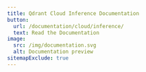 ```yaml
---
title: Qdrant Cloud Inference Documentation
button:
  url: /documentation/cloud/inference/
  text: Read the Documentation
image:
  src: /img/documentation.svg
  alt: Documentation preview
sitemapExclude: true
---
```


